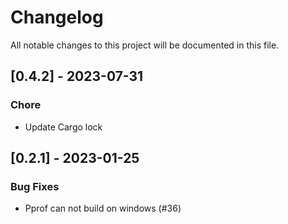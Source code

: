 # Changelog

All notable changes to this project will be documented in this file.

## [0.4.2] - 2023-07-31

### Chore

- Update Cargo lock

## [0.2.1] - 2023-01-25

### Bug Fixes

- Pprof can not build on windows (#36)

<!-- generated by git-cliff -->
